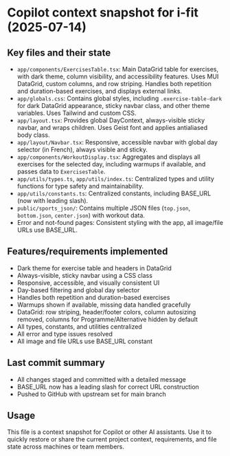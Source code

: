 # Copilot context snapshot for i-fit (2025-07-14)

## Key files and their state

- `app/components/ExercisesTable.tsx`: Main DataGrid table for exercises, with dark theme, column visibility, and accessibility features. Uses MUI DataGrid, custom columns, and row striping. Handles both repetition and duration-based exercises, and displays external links.
- `app/globals.css`: Contains global styles, including `.exercise-table-dark` for dark DataGrid appearance, sticky navbar class, and other theme variables. Uses Tailwind and custom CSS.
- `app/layout.tsx`: Provides global DayContext, always-visible sticky navbar, and wraps children. Uses Geist font and applies antialiased body class.
- `app/layout/Navbar.tsx`: Responsive, accessible navbar with global day selector (in French), always visible and sticky.
- `app/components/WorkoutDisplay.tsx`: Aggregates and displays all exercises for the selected day, including warmups if available, and passes data to `ExercisesTable`.
- `app/utils/types.ts`, `app/utils/index.ts`: Centralized types and utility functions for type safety and maintainability.
- `app/utils/constants.ts`: Centralized constants, including BASE_URL (now with leading slash).
- `public/sports_json/`: Contains multiple JSON files (`top.json`, `bottom.json`, `center.json`) with workout data.
- Error and not-found pages: Consistent styling with the app, all image/file URLs use BASE_URL.

## Features/requirements implemented
- Dark theme for exercise table and headers in DataGrid
- Always-visible, sticky navbar using a CSS class
- Responsive, accessible, and visually consistent UI
- Day-based filtering and global day selector
- Handles both repetition and duration-based exercises
- Warmups shown if available, missing data handled gracefully
- DataGrid: row striping, header/footer colors, column autosizing removed, columns for Programme/Alternative hidden by default
- All types, constants, and utilities centralized
- All error and type issues resolved
- All image and file URLs use BASE_URL constant

## Last commit summary
- All changes staged and committed with a detailed message
- BASE_URL now has a leading slash for correct URL construction
- Pushed to GitHub with upstream set for main branch

## Usage
This file is a context snapshot for Copilot or other AI assistants. Use it to quickly restore or share the current project context, requirements, and file state across machines or team members.
